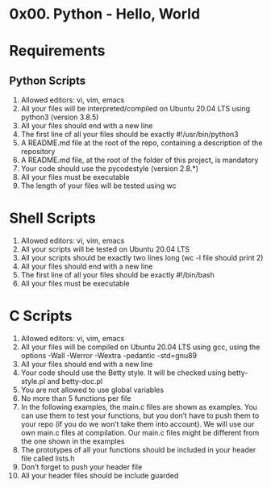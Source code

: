 # 0x00. Python - Hello, World

# Requirements

## Python Scripts

1. Allowed editors: vi, vim, emacs
2. All your files will be interpreted/compiled on Ubuntu 20.04 LTS using python3 (version 3.8.5)
3. All your files should end with a new line
4. The first line of all your files should be exactly #!/usr/bin/python3
5. A README.md file at the root of the repo, containing a description of the repository
6. A README.md file, at the root of the folder of this project, is mandatory
7. Your code should use the pycodestyle (version 2.8.*)
8. All your files must be executable
9. The length of your files will be tested using wc

# Shell Scripts

1. Allowed editors: vi, vim, emacs
2. All your scripts will be tested on Ubuntu 20.04 LTS
3. All your scripts should be exactly two lines long (wc -l file should print 2)
4. All your files should end with a new line
5. The first line of all your files should be exactly #!/bin/bash
6. All your files must be executable

# C Scripts
1. Allowed editors: vi, vim, emacs
2. All your files will be compiled on Ubuntu 20.04 LTS using gcc, using the options -Wall -Werror -Wextra -pedantic -std=gnu89
3. All your files should end with a new line
4. Your code should use the Betty style. It will be checked using betty-style.pl and betty-doc.pl
5. You are not allowed to use global variables
6. No more than 5 functions per file
7. In the following examples, the main.c files are shown as examples. You can use them to test your functions, but you don’t have to push them to your repo (if you do we won’t take them into account). We will use our own main.c files at compilation. Our main.c files might be different from the one shown in the examples
8. The prototypes of all your functions should be included in your header file called lists.h
9. Don’t forget to push your header file
10. All your header files should be include guarded